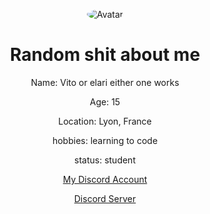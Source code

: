 <p align="center">
<a>
<img src="https://cdn.discordapp.com/attachments/741821931531141202/752949244599468152/circle-cropped_1.png" alt="Avatar" style="border-radius: 50%;">
</a>

</p>
<div class="display">
<h1 style="text-align: center;" align="center"> Random shit about me </h1>
<p style="text-align: center;"align="center">Name: Vito or elari either one works </p></a>
<p style="text-align: center;"align="center">Age: 15<br></p>
<p style="text-align: center;"align="center">Location: Lyon, France</p></a>
<p style="text-align: center;"align="center">hobbies: learning to code<br></p>
<p style="text-align: center;"align="center">status: student<br></p>
<a href="https://discord.com/users/651954313668722693"> <p style="text-align: center;"align="center">My Discord Account<br></p></>


<p align="center">
<a href="https://discord.gg/uzi"> <p style="text-align: center;"align="center">Discord Server<br></p></>
<p align="center">
<p align="center">
